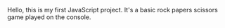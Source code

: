 Hello, this is my first JavaScript project. It's a basic rock papers scissors game played on the console.
